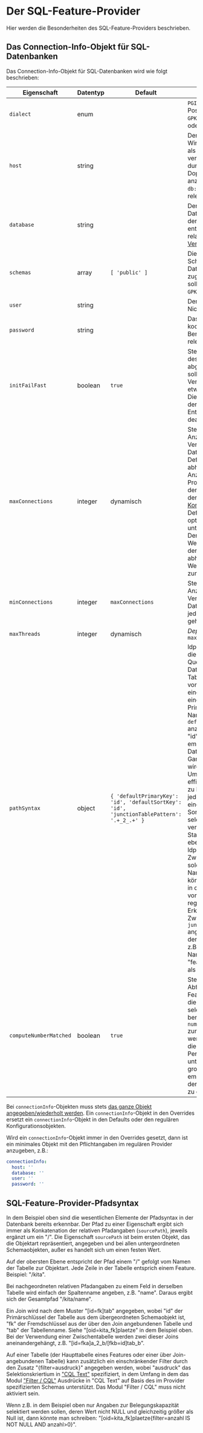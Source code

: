 # Der SQL-Feature-Provider

Hier werden die Besonderheiten des SQL-Feature-Providers beschrieben.

<a name="connection-info"></a>

## Das Connection-Info-Objekt für SQL-Datenbanken

Das Connection-Info-Objekt für SQL-Datenbanken wird wie folgt beschrieben:

|Eigenschaft |Datentyp |Default |Beschreibung
| --- | --- | --- | ---
|`dialect` |enum | |`PGIS` für PostgreSQL/PostGIS, `GPKG` für GeoPackages oder SQLite/SpatiaLite.
|`host` |string | |Der Datenbankhost. Wird ein anderer Port als der Standardport verwendet, ist dieser durch einen Doppelpunkt getrennt anzugeben, z.B. `db:30305`. Nicht relevant für `GPKG`. 
|`database` |string | |Der Name der Datenbank. Für `GPKG` der Pfad zur Datei, entweder absolut oder relativ zum [Daten-Verzeichnis](../../data-folder.md).
|`schemas` |array |`[ 'public' ]` |Die Namen der Schemas in der Datenbank, auf die zugegriffen werden soll. Nicht relevant für `GPKG`. 
|`user` |string | |Der Benutzername. Nicht relevant für `GPKG`. 
|`password` |string | |Das mit base64 kodierte Passwort des Benutzers. Nicht relevant für `GPKG`. 
|`initFailFast` |boolean |`true` |Steuert, ob das Starten des Feature-Providers abgebrochen werden soll, wenn der Verbindungsaufbau etwas länger dauert. Diese Option sollte in der Regel nur auf Entwicklungssystemen deaktiviert werden.
|`maxConnections` |integer |dynamisch |Steuert die maximale Anzahl von Verbindungen zur Datenbank. Der Default-Wert ist abhängig von der Anzahl der Prozessorkerne und der Anzahl der Joins in der [Types-Konfiguration](README.md#feature-provider-types). Der Default-Wert wird für optimale Performanz unter Last empfohlen. Der kleinstmögliche Wert ist ebenfalls von der Anzahl der Joins abhängig, kleinere Werte werden zurückgewiesen. 
|`minConnections` |integer |`maxConnections` |Steuert die minimale Anzahl von Verbindungen zur Datenbank, die jederzeit offen gehalten werden.
|`maxThreads` |integer |dynamisch |*Deprecated* Siehe `maxConnections`
|`pathSyntax` |object |`{ 'defaultPrimaryKey': 'id', 'defaultSortKey': 'id', 'junctionTablePattern': '.+_2_.+' }` |ldproxy erwartet für die Ausführung von Queries auf der Datenbank in jeder Tabelle, mit Ausnahme von Zwischentabellen, eine Spalte mit einen eindeutigen Primärschlüssel. Der Name ist in `defaultPrimaryKey` anzugeben, Default ist "id". Es wird empfohlen, dass als Datentyp eine Ganzzahl verwendet wird.<br>Um das Paging effizient unterstützen zu können, wird bei jeder dieser Tabellen eine Spalte zum Sortieren der selektierten Objekte verwendet. Standardmäßig ist dies ebenso die Spalte "id".<br>ldproxy muss Zwischentabellen als solche über den Namen erkennen können. Sofern diese in der Datenbank vorkommen, muss der reguläre Ausdruck zur Erkennung der Zwischentabellen in `junctionTablePattern` angegeben werden, der Default erkennt z.B. eine Tabelle mit Namen "featurea_2_featureb" als Zwischentabelle.
|`computeNumberMatched` |boolean |`true` |Steuert, ob bei Abfragen auf der Features-Ressource die Anzahl der selektierten Features berechnet und in `numberMatched` zurückgegeben werden soll oder ob dies aus Performancegründen unterbleiben soll. Bei großen Datensätzen empfiehlt es sich in der Regel, die Option zu deaktivieren.

Bei `connectionInfo`-Objekten muss stets [das ganze Objekt angegeben/wiederholt werden](../global-configuration.md#merge-exceptions). Ein `connectionInfo`-Objekt in den Overrides ersetzt ein `connectionInfo`-Objekt in den Defaults oder den regulären Konfigurationsobjekten. 

Wird ein `connectionInfo`-Objekt immer in den Overrides gesetzt, dann ist ein minimales Objekt mit den Pflichtangaben im regulären Provider anzugeben, z.B.:

```yaml
connectionInfo:
  host: ''
  database: ''
  user: ''
  password: ''
```

<a name="path-syntax"></a>

## SQL-Feature-Provider-Pfadsyntax

In dem Beispiel oben sind die wesentlichen Elemente der Pfadsyntax in der Datenbank bereits erkennbar. Der Pfad zu einer Eigenschaft ergibt sich immer als Konkatenation der relativen Pfadangaben (`sourcePath`), jeweils ergänzt um ein "/". Die Eigenschaft `sourcePath` ist beim ersten Objekt, das die Objektart repräsentiert, angegeben und bei allen untergeordneten Schemaobjekten, außer es handelt sich um einen festen Wert.

Auf der obersten Ebene entspricht der Pfad einem "/" gefolgt vom Namen der Tabelle zur Objektart. Jede Zeile in der Tabelle entsprich einem Feature. Beispiel: "/kita".

Bei nachgeordneten relativen Pfadangaben zu einem Feld in derselben Tabelle wird einfach der Spaltenname angeben, z.B. "name". Daraus ergibt sich der Gesamtpfad "/kita/name".

Ein Join wird nach dem Muster "[id=fk]tab" angegeben, wobei "id" der Primärschlüssel der Tabelle aus dem übergeordneten Schemaobjekt ist, "fk" der Fremdschlüssel aus der über den Join angebundenen Tabelle und "tab" der Tabellenname. Siehe "[oid=kita_fk]plaetze" in dem Beispiel oben. Bei der Verwendung einer Zwischentabelle werden zwei dieser Joins aneinandergehängt, z.B. "[id=fka]a_2_b/[fkb=id]tab_b".

Auf einer Tabelle (der Haupttabelle eines Features oder einer über Join-angebundenen Tabelle) kann zusätzlich ein einschränkender Filter durch den Zusatz "{filter=ausdruck}" angegeben werden, wobei "ausdruck" das Selektionskriertium in ["CQL Text"](http://docs.opengeospatial.org/DRAFTS/19-079.html#cql-text) spezifiziert, in dem Umfang in dem das Modul ["Filter / CQL"](../services/filter.md) Ausdrücke in "CQL Text" auf Basis des im Provider spezifizierten Schemas unterstützt. Das Modul "Filter / CQL" muss nicht aktiviert sein.

Wenn z.B. in dem Beispiel oben nur Angaben zur Belegungskapazität selektiert werden sollen, deren Wert nicht NULL und gleichzeitig größer als Null ist, dann könnte man schreiben: "[oid=kita_fk]plaetze{filter=anzahl IS NOT NULL AND anzahl>0}".
